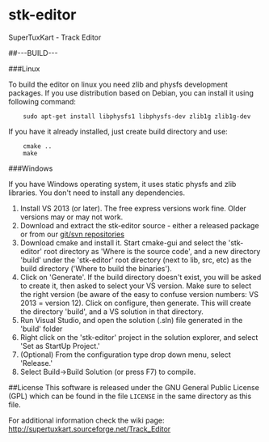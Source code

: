 stk-editor
==========

SuperTuxKart - Track Editor

##---BUILD---

###Linux

To build the editor on linux you need zlib and physfs development packages. If you use distribution based on Debian, you can install it using following command:
```
    sudo apt-get install libphysfs1 libphysfs-dev zlib1g zlib1g-dev
```

If you have it already installed, just create build directory and use:
```
    cmake ..
    make
```

###Windows

If you have Windows operating system, it uses static physfs and zlib libraries. You don't need to install any dependencies.

1. Install VS 2013 (or later). The free express versions work fine. Older versions may or may not work.
2. Download and extract the stk-editor source - either a released package or from our [git/svn repositories](http://supertuxkart.sourceforge.net/Source_control)
4. Download cmake and install it. Start cmake-gui and select the 'stk-editor' root directory as 'Where is the source code', and a new directory 'build' under the 'stk-editor' root directory (next to lib, src, etc) as the build directory ('Where to build the binaries').
5. Click on 'Generate'. If the build directory doesn't exist, you will be asked to create it, then asked to select your VS version. Make sure to select the right version (be aware of the easy to confuse version numbers: VS 2013 = version 12). Click on configure, then generate. This will create the directory 'build', and a VS solution in that directory.
6. Run Visual Studio, and open the solution (.sln) file generated in the 'build' folder
7. Right click on the 'stk-editor' project in the solution explorer, and select 'Set as StartUp Project.'
8. (Optional) From the configuration type drop down menu, select 'Release.'
9. Select Build->Build Solution (or press F7) to compile.



##License
This software is released under the GNU General Public License (GPL) which
can be found in the file `LICENSE` in the same directory as this file.


For additional information check the wiki page:
http://supertuxkart.sourceforge.net/Track_Editor
